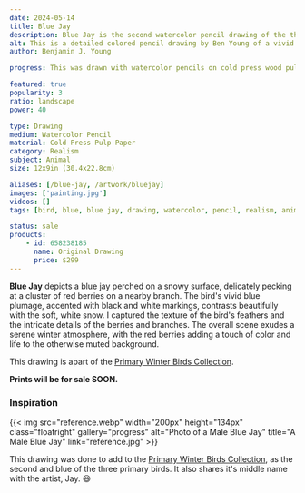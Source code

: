 ```yaml
---
date: 2024-05-14
title: Blue Jay
description: Blue Jay is the second watercolor pencil drawing of the three primary color winter birds.
alt: This is a detailed colored pencil drawing by Ben Young of a vivid blue jay perched on a snowy mound eating berries.
author: Benjamin J. Young

progress: This was drawn with watercolor pencils on cold press wood pulp watercolor paper. Anytime I draw with any colored pencils, it takes many going over in layers to intensify and blend the colors.

featured: true
popularity: 3
ratio: landscape
power: 40

type: Drawing
medium: Watercolor Pencil
material: Cold Press Pulp Paper
category: Realism
subject: Animal
size: 12x9in (30.4x22.8cm)

aliases: [/blue-jay, /artwork/bluejay]
images: ['painting.jpg']
videos: []
tags: [bird, blue, blue jay, drawing, watercolor, pencil, realism, animal, outdoors, nature, primary winter birds series, for sale, patina]

status: sale
products:
    - id: 658238185
      name: Original Drawing
      price: $299
---
```


**Blue Jay** depicts a blue jay perched on a snowy surface, delicately pecking at a cluster of red berries on a nearby branch. The bird's vivid blue plumage, accented with black and white markings, contrasts beautifully with the soft, white snow. I captured the texture of the bird's feathers and the intricate details of the berries and branches. The overall scene exudes a serene winter atmosphere, with the red berries adding a touch of color and life to the otherwise muted background.

This drawing is apart of the [Primary Winter Birds Collection](/tags/primary-winter-birds-series).

**Prints will be for sale SOON.**

### Inspiration ###

{{< img src="reference.webp" width="200px" height="134px" class="floatright" gallery="progress" alt="Photo of a Male Blue Jay" title="A Male Blue Jay" link="reference.jpg" >}}

This drawing was done to add to the [Primary Winter Birds Collection](/tags/primary-winter-birds-series), as the second and blue of the three primary birds. It also shares it's middle name with the artist, Jay. 😆
